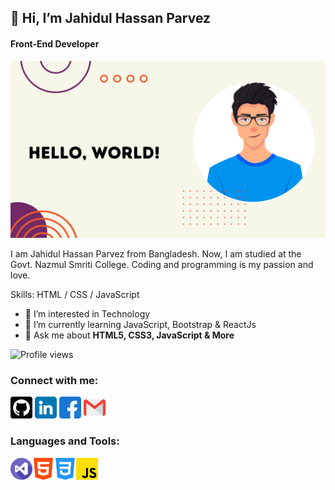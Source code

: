 ## 👋 Hi, I’m Jahidul Hassan Parvez
#### Front-End Developer
<img src="https://raw.githubusercontent.com/JahidulOnFire/JahidulOnFire/main/img/banner.png" alt="MERN Stack Web Developer">

<p>
  I am Jahidul Hassan Parvez from Bangladesh. Now, I am studied at the Govt. Nazmul Smriti College. Coding and programming is my passion and love.
</p>

<p>Skills: HTML / CSS / JavaScript</p>

- 👀 I’m interested in Technology
- 🌱 I’m currently learning JavaScript, Bootstrap & ReactJs
- 💬 Ask me about **HTML5, CSS3, JavaScript & More**

<img src="https://komarev.com/ghpvc/?username=JahidulOnFire" alt="Profile views">

### Connect with me:
<p align="left">
<a href="https://github.com/JahidulOnFire"><img src="https://raw.githubusercontent.com/JahidulOnFire/JahidulOnFire/main/img/github.png" alt="GitHub" height="35px"></a>
<a href="https://www.linkedin.com/in/#"><img src="https://raw.githubusercontent.com/JahidulOnFire/JahidulOnFire/main/img/linkedin.png" alt="LinkedIn" height="35px"></a>
<a href="https://www.facebook.com/#"><img src="https://raw.githubusercontent.com/JahidulOnFire/JahidulOnFire/main/img/facebook.png" alt="Facebook" height="35px"></a>
<a href="mailto:jahidulonfire1@gmail.com"><img src="https://raw.githubusercontent.com/JahidulOnFire/JahidulOnFire/main/img/gmail.png" alt="Gmail" height="35px"></a>
</p>

### Languages and Tools:
<img src="https://raw.githubusercontent.com/JahidulOnFire/JahidulOnFire/main/img/vs-code.png" alt="Visual Studio Code" height="35px" align="left">
<img src="https://raw.githubusercontent.com/JahidulOnFire/JahidulOnFire/main/img/html5.png" alt="HTML5" height="35px" align="left">
<img src="https://raw.githubusercontent.com/JahidulOnFire/JahidulOnFire/main/img/css3.png" alt="CSS3" height="35px" align="left">
<img src="https://raw.githubusercontent.com/JahidulOnFire/JahidulOnFire/main/img/js.png" alt="JavaScript" height="35px" align="left">

<!---
JahidulOnFire/JahidulOnFire is a ✨ special ✨ repository because its `README.md` (this file) appears on your GitHub profile.
You can click the Preview link to take a look at your changes.
--->
